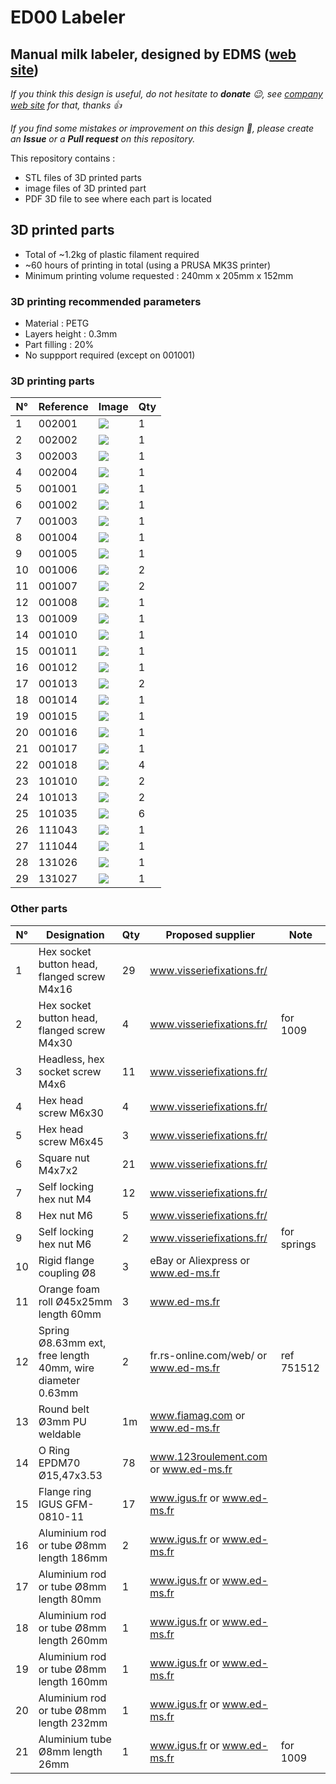 # ED00 Labeler

## Manual milk labeler, designed by EDMS ([web site](https://www.ed-ms.fr))

*If you think this design is useful, do not hesitate to **donate** :wink:, see [company web site](https://www.ed-ms.fr) for that, thanks :+1:*

*If you find some mistakes or improvement on this design :monocle_face:, please create an **Issue** or a **Pull request** on this repository.*

This repository contains :
- STL files of 3D printed parts
- image files of 3D printed part
- PDF 3D file to see where each part is located

## 3D printed parts
- Total of ~1.2kg of plastic filament required
- ~60 hours of printing in total (using a PRUSA MK3S printer)
- Minimum printing volume requested : 240mm x 205mm x 152mm

### 3D printing recommended parameters
- Material : PETG
- Layers height : 0.3mm
- Part filling : 20%
- No suppport required (except on 001001)

### 3D printing parts
| N° | Reference  |Image          | Qty |
| -- | ---------- | ---           | --- |
| 1  | 002001     |![](002001.jpg)| 1   |
| 2  | 002002     |![](002002.jpg)| 1   |
| 3  | 002003     |![](002003.jpg)| 1   |
| 4  | 002004     |![](002004.jpg)| 1   |
| 5  | 001001     |![](001001.jpg)| 1   |
| 6  | 001002     |![](001002.jpg)| 1   |
| 7  | 001003     |![](001003.jpg)| 1   |
| 8  | 001004     |![](001004.jpg)| 1   |
| 9  | 001005     |![](001005.jpg)| 1   |
| 10 | 001006     |![](001006.jpg)| 2   |
| 11 | 001007     |![](001007.jpg)| 2   |
| 12 | 001008     |![](001008.jpg)| 1   |
| 13 | 001009     |![](001009.jpg)| 1   |
| 14 | 001010     |![](001010.jpg)| 1   |
| 15 | 001011     |![](001011.jpg)| 1   |
| 16 | 001012     |![](001012.jpg)| 1   |
| 17 | 001013     |![](001013.jpg)| 2   |
| 18 | 001014     |![](001014.jpg)| 1   |
| 19 | 001015     |![](001015.jpg)| 1   |
| 20 | 001016     |![](001016.jpg)| 1   |
| 21 | 001017     |![](001017.jpg)| 1   |
| 22 | 001018     |![](001018.jpg)| 4   |
| 23 | 101010     |![](101010.jpg)| 2   |
| 24 | 101013     |![](101013.jpg)| 2   |
| 25 | 101035     |![](101035.jpg)| 6   |
| 26 | 111043     |![](111043.jpg)| 1   |
| 27 | 111044     |![](111044.jpg)| 1   |
| 28 | 131026     |![](131026.jpg)| 1   |
| 29 | 131027     |![](131027.jpg)| 1   |

### Other parts
| N° | Designation                                                | Qty | Proposed supplier                     | Note      |
| -- | ---------------------------------------------------------- | --- | ------------------------------------- | ----------|
| 1  | Hex socket button head, flanged screw M4x16                | 29  | www.visseriefixations.fr/             |           |
| 2  | Hex socket button head, flanged screw M4x30                | 4   | www.visseriefixations.fr/             |for 1009   |
| 3  | Headless, hex socket screw M4x6                            | 11  | www.visseriefixations.fr/             |           |
| 4  | Hex head screw M6x30                                       | 4   | www.visseriefixations.fr/             |           |
| 5  | Hex head screw M6x45                                       | 3   | www.visseriefixations.fr/             |           |
| 6  | Square nut M4x7x2                                          | 21  | www.visseriefixations.fr/             |           |
| 7  | Self locking hex nut M4                                    | 12  | www.visseriefixations.fr/             |           |
| 8  | Hex nut M6                                                 | 5   | www.visseriefixations.fr/             |           |
| 9  | Self locking hex nut M6                                    | 2   | www.visseriefixations.fr/             |for springs|
| 10 | Rigid flange coupling Ø8                                   | 3   | eBay or Aliexpress or www.ed-ms.fr    |           |
| 11 | Orange foam roll Ø45x25mm length 60mm                      | 3   | www.ed-ms.fr                          |           |
| 12 | Spring Ø8.63mm ext, free length 40mm, wire diameter 0.63mm | 2   | fr.rs-online.com/web/ or www.ed-ms.fr |ref 751512 |
| 13 | Round belt Ø3mm PU weldable                                | 1m  | www.fiamag.com or www.ed-ms.fr        |           |
| 14 | O Ring EPDM70 Ø15,47x3.53                                  | 78  | www.123roulement.com or www.ed-ms.fr  |           |
| 15 | Flange ring IGUS GFM-0810-11                               | 17  | www.igus.fr or www.ed-ms.fr           |           |
| 16 | Aluminium rod or tube Ø8mm length 186mm                    | 2   | www.igus.fr or www.ed-ms.fr           |           |
| 17 | Aluminium rod or tube Ø8mm length 80mm                     | 1   | www.igus.fr or www.ed-ms.fr           |           |
| 18 | Aluminium rod or tube Ø8mm length 260mm                    | 1   | www.igus.fr or www.ed-ms.fr           |           |
| 19 | Aluminium rod or tube Ø8mm length 160mm                    | 1   | www.igus.fr or www.ed-ms.fr           |           |
| 20 | Aluminium rod or tube Ø8mm length 232mm                    | 1   | www.igus.fr or www.ed-ms.fr           |           |
| 21 | Aluminium tube Ø8mm length 26mm                            | 1   | www.igus.fr or www.ed-ms.fr           |for 1009   |

